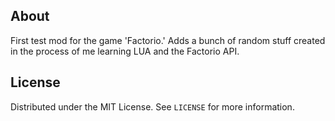 <!-- ABOUT -->
## About
First test mod for the game 'Factorio.'
Adds a bunch of random stuff created in the process of me learning LUA and the Factorio API.

<!-- LICENSE -->
## License
Distributed under the MIT License. See `LICENSE` for more information.
